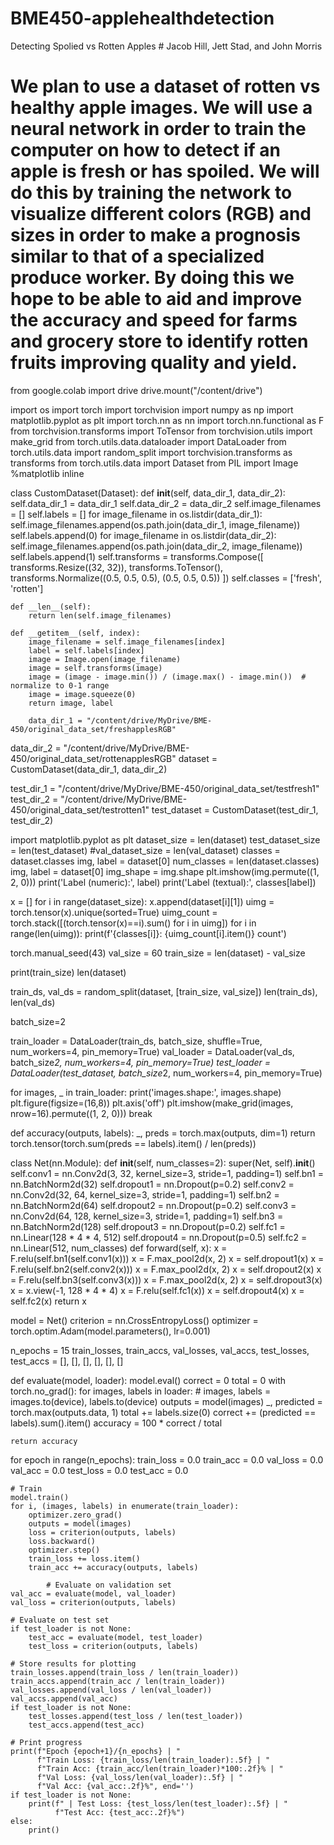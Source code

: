 # BME450-applehealthdetection #
Detecting Spolied vs Rotten Apples # Jacob Hill, Jett Stad, and John Morris
# We plan to use a dataset of rotten vs healthy apple images. We will use a neural network in order to train the computer on how to detect if an apple is fresh or has spoiled.  We will do this by training the network to visualize different colors (RGB) and sizes in order to make a prognosis similar to that of a specialized produce worker. By doing this we hope to be able to aid and improve the accuracy and speed for farms and grocery store to identify rotten fruits improving quality and yield.

from google.colab import drive
drive.mount("/content/drive")

import os
import torch
import torchvision
import numpy as np
import matplotlib.pyplot as plt
import torch.nn as nn
import torch.nn.functional as F
from torchvision.transforms import ToTensor
from torchvision.utils import make_grid
from torch.utils.data.dataloader import DataLoader
from torch.utils.data import random_split
import torchvision.transforms as transforms
from torch.utils.data import Dataset
from PIL import Image
%matplotlib inline

class CustomDataset(Dataset):
    def __init__(self, data_dir_1, data_dir_2):
        self.data_dir_1 = data_dir_1
        self.data_dir_2 = data_dir_2
        self.image_filenames = []
        self.labels = []
        for image_filename in os.listdir(data_dir_1):
            self.image_filenames.append(os.path.join(data_dir_1, image_filename))
            self.labels.append(0)
        for image_filename in os.listdir(data_dir_2):
            self.image_filenames.append(os.path.join(data_dir_2, image_filename))
            self.labels.append(1)
        self.transforms = transforms.Compose([
            transforms.Resize((32, 32)),
            transforms.ToTensor(),
            transforms.Normalize((0.5, 0.5, 0.5), (0.5, 0.5, 0.5))
        ])
        self.classes = ['fresh', 'rotten']

    def __len__(self):
        return len(self.image_filenames)

    def __getitem__(self, index):
        image_filename = self.image_filenames[index]
        label = self.labels[index]
        image = Image.open(image_filename)
        image = self.transforms(image)
        image = (image - image.min()) / (image.max() - image.min())  # normalize to 0-1 range
        image = image.squeeze(0)
        return image, label
        
        data_dir_1 = "/content/drive/MyDrive/BME-450/original_data_set/freshapplesRGB"
data_dir_2 = "/content/drive/MyDrive/BME-450/original_data_set/rottenapplesRGB"
dataset = CustomDataset(data_dir_1, data_dir_2)

test_dir_1 = "/content/drive/MyDrive/BME-450/original_data_set/testfresh1"
test_dir_2 = "/content/drive/MyDrive/BME-450/original_data_set/testrotten1"
test_dataset = CustomDataset(test_dir_1, test_dir_2)

import matplotlib.pyplot as plt
dataset_size = len(dataset)
test_dataset_size = len(test_dataset)
#val_dataset_size = len(val_dataset)
classes = dataset.classes
img, label = dataset[0]
num_classes = len(dataset.classes)
img, label = dataset[0]
img_shape = img.shape
plt.imshow(img.permute((1, 2, 0)))
print('Label (numeric):', label)
print('Label (textual):', classes[label])

x = []
for i in range(dataset_size):
    x.append(dataset[i][1])
uimg = torch.tensor(x).unique(sorted=True)
uimg_count = torch.stack([(torch.tensor(x)==i).sum() for i in uimg])
for i in range(len(uimg)):
    print(f'{classes[i]}: {uimg_count[i].item()} count')
    
torch.manual_seed(43)
val_size = 60
train_size = len(dataset) - val_size

print(train_size)
len(dataset)

train_ds, val_ds = random_split(dataset, [train_size, val_size])
len(train_ds), len(val_ds)

batch_size=2

train_loader = DataLoader(train_ds, batch_size, shuffle=True, num_workers=4, pin_memory=True)
val_loader = DataLoader(val_ds, batch_size*2, num_workers=4, pin_memory=True)
test_loader = DataLoader(test_dataset, batch_size*2, num_workers=4, pin_memory=True)

for images, _ in train_loader:
    print('images.shape:', images.shape)
    plt.figure(figsize=(16,8))
    plt.axis('off')
    plt.imshow(make_grid(images, nrow=16).permute((1, 2, 0)))
    break
    
 def accuracy(outputs, labels):
    _, preds = torch.max(outputs, dim=1)
    return torch.tensor(torch.sum(preds == labels).item() / len(preds))
    
 class Net(nn.Module):
    def __init__(self, num_classes=2):
        super(Net, self).__init__()
        self.conv1 = nn.Conv2d(3, 32, kernel_size=3, stride=1, padding=1)
        self.bn1 = nn.BatchNorm2d(32)
        self.dropout1 = nn.Dropout(p=0.2)
        self.conv2 = nn.Conv2d(32, 64, kernel_size=3, stride=1, padding=1)
        self.bn2 = nn.BatchNorm2d(64)
        self.dropout2 = nn.Dropout(p=0.2)
        self.conv3 = nn.Conv2d(64, 128, kernel_size=3, stride=1, padding=1)
        self.bn3 = nn.BatchNorm2d(128)
        self.dropout3 = nn.Dropout(p=0.2)
        self.fc1 = nn.Linear(128 * 4 * 4, 512)
        self.dropout4 = nn.Dropout(p=0.5)
        self.fc2 = nn.Linear(512, num_classes)
    def forward(self, x):
        x = F.relu(self.bn1(self.conv1(x)))
        x = F.max_pool2d(x, 2)
        x = self.dropout1(x)
        x = F.relu(self.bn2(self.conv2(x)))
        x = F.max_pool2d(x, 2)
        x = self.dropout2(x)
        x = F.relu(self.bn3(self.conv3(x)))
        x = F.max_pool2d(x, 2)
        x = self.dropout3(x)
        x = x.view(-1, 128 * 4 * 4)
        x = F.relu(self.fc1(x))
        x = self.dropout4(x)
        x = self.fc2(x)
        return x
        
model = Net()
criterion = nn.CrossEntropyLoss()
optimizer = torch.optim.Adam(model.parameters(), lr=0.001)

n_epochs = 15
train_losses, train_accs, val_losses, val_accs, test_losses, test_accs = [], [], [], [], [], []

def evaluate(model, loader):
    model.eval()
    correct = 0
    total = 0
    with torch.no_grad():
        for images, labels in loader:
            # images, labels = images.to(device), labels.to(device)
            outputs = model(images)
            _, predicted = torch.max(outputs.data, 1)
            total += labels.size(0)
            correct += (predicted == labels).sum().item()
    accuracy = 100 * correct / total

    return accuracy
    
 for epoch in range(n_epochs):
    train_loss = 0.0
    train_acc = 0.0
    val_loss = 0.0
    val_acc = 0.0
    test_loss = 0.0
    test_acc = 0.0

    # Train
    model.train()
    for i, (images, labels) in enumerate(train_loader):
        optimizer.zero_grad()
        outputs = model(images)
        loss = criterion(outputs, labels)
        loss.backward()
        optimizer.step()
        train_loss += loss.item()
        train_acc += accuracy(outputs, labels)
        
            # Evaluate on validation set
    val_acc = evaluate(model, val_loader)
    val_loss = criterion(outputs, labels)

    # Evaluate on test set
    if test_loader is not None:
        test_acc = evaluate(model, test_loader)
        test_loss = criterion(outputs, labels)

    # Store results for plotting
    train_losses.append(train_loss / len(train_loader))
    train_accs.append(train_acc / len(train_loader))
    val_losses.append(val_loss / len(val_loader))
    val_accs.append(val_acc)
    if test_loader is not None:
        test_losses.append(test_loss / len(test_loader))
        test_accs.append(test_acc)
        
    # Print progress
    print(f"Epoch {epoch+1}/{n_epochs} | "
          f"Train Loss: {train_loss/len(train_loader):.5f} | "
          f"Train Acc: {train_acc/len(train_loader)*100:.2f}% | "
          f"Val Loss: {val_loss/len(val_loader):.5f} | "
          f"Val Acc: {val_acc:.2f}%", end='')
    if test_loader is not None:
        print(f" | Test Loss: {test_loss/len(test_loader):.5f} | "
              f"Test Acc: {test_acc:.2f}%")
    else:
        print()

